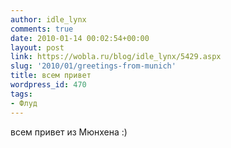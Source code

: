 ```yaml
---
author: idle_lynx
comments: true
date: 2010-01-14 00:02:54+00:00
layout: post
link: https://wobla.ru/blog/idle_lynx/5429.aspx
slug: '2010/01/greetings-from-munich'
title: всем привет
wordpress_id: 470
tags:
- Флуд
---
```


всем привет из Мюнхена :)
